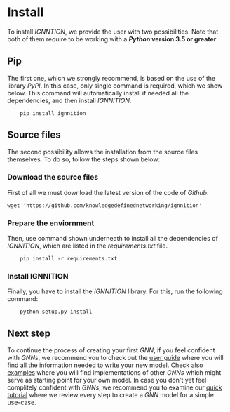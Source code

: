 # Install
To install *IGNNTION*, we provide the user with two possibilities. Note that both of them require to be working with a ***Python* version 3.5 or greater**.

## Pip
The first one, which we strongly recommend, is based on the use of the library *PyPI*. In this case, only single command is required, which we show below. This command will automatically install if needed all the dependencies, and then install *IGNNITION*.

```
    pip install ignnition
```

## Source files
The second possibility allows the installation from the source files themselves. To do so, follow the steps shown below:

### Download the source files
First of all we must download the latest version of the code of *Github*.

```
wget 'https://github.com/knowledgedefinednetworking/ignnition'
```

### Prepare the enviornment
Then, use command shown underneath to install all the dependencies of *IGNNITION*, which are listed in the *requirements.txt* file.

```
    pip install -r requirements.txt
```

### Install IGNNITION
Finally, you have to install the *IGNNITION* library. For this, run the following command:

```
    python setup.py install
```

## Next step
To continue the process of creating your first *GNN*, if you feel confident with *GNNs*, we recommend you to check out the [user guide](./model_description.md#generate-your-gnn) where you will find all the information needed to write your new model. Check also [examples](./examples.md) where you will find implementations of other *GNNs* which might serve as starting point for your own model. In case you don't yet feel complitely confident with *GNNs*, we recommend you to examine our [quick tutorial](./quick_tutorial.md) where we review every step to create a *GNN* model for a simple use-case.
